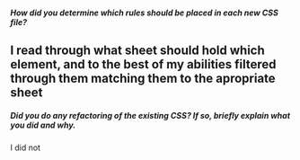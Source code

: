 ##### How did you determine which rules should be placed in each new CSS file?

I read through what sheet should hold which element, and to the best of my abilities filtered through them matching them to the apropriate sheet
---

##### Did you do any refactoring of the existing CSS? If so, briefly explain what you did and why.

I did not